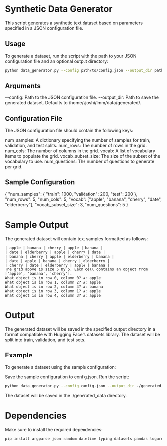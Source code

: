 # Synthetic Data Generator

This script generates a synthetic text dataset based on parameters specified in a JSON configuration file.

## Usage

To generate a dataset, run the script with the path to your JSON configuration file and an optional output directory:

```sh
python data_generator.py --config path/to/config.json --output_dir path/to/output
```

##  Arguments
--config: Path to the JSON configuration file.
--output_dir: Path to save the generated dataset. Defaults to /home/sjoshi/lmm/data/generated/.

## Configuration File
The JSON configuration file should contain the following keys:

num_samples: A dictionary specifying the number of samples for train, validation, and test splits.
num_rows: The number of rows in the grid.
num_cols: The number of columns in the grid.
vocab: A list of vocabulary items to populate the grid.
vocab_subset_size: The size of the subset of the vocabulary to use.
num_questions: The number of questions to generate per grid.

## Sample Configuration

{
    "num_samples": {
        "train": 1000,
        "validation": 200,
        "test": 200
    },
    "num_rows": 5,
    "num_cols": 5,
    "vocab": ["apple", "banana", "cherry", "date", "elderberry"],
    "vocab_subset_size": 3,
    "num_questions": 5
}

# Sample Output

The generated dataset will contain text samples formatted as follows:

```
| apple | banana | cherry | apple | banana |
| date | elderberry | apple | cherry | date |
| banana | cherry | apple | elderberry | banana |
| date | apple | banana | cherry | elderberry |
| cherry | date | elderberry | apple | banana |
The grid above is size 5 by 5. Each cell contains an object from ['apple', 'banana', 'cherry'].
What object is in row 0, column 0? A: apple
What object is in row 1, column 2? A: apple
What object is in row 2, column 4? A: banana
What object is in row 3, column 1? A: apple
What object is in row 4, column 3? A: apple
```

# Output
The generated dataset will be saved in the specified output directory in a format compatible with Hugging Face's datasets library. The dataset will be split into train, validation, and test sets.

## Example
To generate a dataset using the sample configuration:

Save the sample configuration to config.json.
Run the script:

```bash
python data_generator.py --config config.json --output_dir ./generated_data
```

The dataset will be saved in the ./generated_data directory.

# Dependencies
Make sure to install the required dependencies:

```bash
pip install argparse json random datetime typing datasets pandas loguru tqdm
```